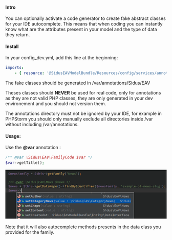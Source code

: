 #### Intro
You can optionally activate a code generator to create fake abstract classes for your IDE autocomplete.
This means that when coding you can instantly know what are the attributes present in your model and the type of data
they return.

#### Install

In your config_dev.yml, add this line at the beginning:

```yml
imports:
    - { resource: '@SidusEAVModelBundle/Resources/config/services/annotation_generator.yml' }
```

The fake classes should be generated in /var/annotations/Sidus/EAV

Theses classes should __NEVER__ be used for real code, only for annotations as they are not valid
PHP classes, they are only generated in your dev environement and you should not version them.

The annotations directory must not be ignored by your IDE, for example in PHPStorm you should only
manually exclude all directories inside /var without including /var/annotations.

#### Usage:

Use the __@var__ annotation :

```php
/** @var \Sidus\EAV\FamilyCode $var */
$var->getTitle();
```

![Autocomplete Example](assets/autocomplete_example.png)

Note that it will also autocomplete methods presents in the data class you provided for the
family.
